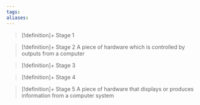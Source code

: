 ```yaml
---
tags:
aliases:
---
```


> [!definition]+ Stage 1
>

> [!definition]+ Stage 2
> A piece of hardware which is controlled by outputs from a computer

> [!definition]+ Stage 3
>

> [!definition]+ Stage 4
>

> [!definition]+ Stage 5
> A piece of hardware that displays or produces information from a computer system



